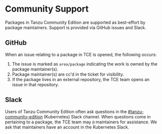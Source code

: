 # Community Support

Packages in Tanzu Community Edition are supported as best-effort by package
maintainers. Support is provided via GitHub issues and Slack.

## GitHub

When an issue relating to a package in TCE is opened, the following occurs:

1. The issue is marked as `area/package` indicating the work is owned by the
   package maintainer(s).
1. Package maintainer(s) are cc'd in the ticket for visibility.
1. If the package lives in an external repository, the TCE team opens an issue
   in that repository.

## Slack

Users of Tanzu Community Edition often ask questions in the
[#tanzu-community-edition](https://kubernetes.slack.com/archives/C02GY94A8KT)
(Kubernetes) Slack channel. When questions come in pertaining to a package, the
TCE team may `@` maintainers for assistance. We ask that maintainers have an
account in the Kubernetes Slack.
